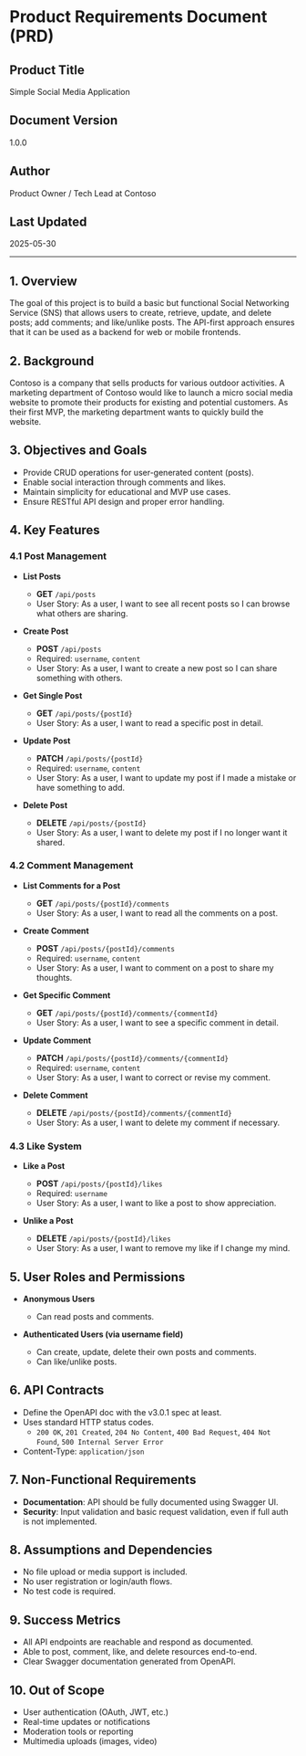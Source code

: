 # Product Requirements Document (PRD)

## Product Title

Simple Social Media Application

## Document Version

1.0.0

## Author

Product Owner / Tech Lead at Contoso

## Last Updated

2025-05-30

---

## 1. Overview

The goal of this project is to build a basic but functional Social Networking Service (SNS) that allows users to create, retrieve, update, and delete posts; add comments; and like/unlike posts. The API-first approach ensures that it can be used as a backend for web or mobile frontends.

## 2. Background

Contoso is a company that sells products for various outdoor activities. A marketing department of Contoso would like to launch a micro social media website to promote their products for existing and potential customers. As their first MVP, the marketing department wants to quickly build the website.

## 3. Objectives and Goals

* Provide CRUD operations for user-generated content (posts).
* Enable social interaction through comments and likes.
* Maintain simplicity for educational and MVP use cases.
* Ensure RESTful API design and proper error handling.

## 4. Key Features

### 4.1 Post Management

* **List Posts**

  * **GET** `/api/posts`
  * User Story: As a user, I want to see all recent posts so I can browse what others are sharing.

* **Create Post**

  * **POST** `/api/posts`
  * Required: `username`, `content`
  * User Story: As a user, I want to create a new post so I can share something with others.

* **Get Single Post**

  * **GET** `/api/posts/{postId}`
  * User Story: As a user, I want to read a specific post in detail.

* **Update Post**

  * **PATCH** `/api/posts/{postId}`
  * Required: `username`, `content`
  * User Story: As a user, I want to update my post if I made a mistake or have something to add.

* **Delete Post**

  * **DELETE** `/api/posts/{postId}`
  * User Story: As a user, I want to delete my post if I no longer want it shared.

### 4.2 Comment Management

* **List Comments for a Post**

  * **GET** `/api/posts/{postId}/comments`
  * User Story: As a user, I want to read all the comments on a post.

* **Create Comment**

  * **POST** `/api/posts/{postId}/comments`
  * Required: `username`, `content`
  * User Story: As a user, I want to comment on a post to share my thoughts.

* **Get Specific Comment**

  * **GET** `/api/posts/{postId}/comments/{commentId}`
  * User Story: As a user, I want to see a specific comment in detail.

* **Update Comment**

  * **PATCH** `/api/posts/{postId}/comments/{commentId}`
  * Required: `username`, `content`
  * User Story: As a user, I want to correct or revise my comment.

* **Delete Comment**

  * **DELETE** `/api/posts/{postId}/comments/{commentId}`
  * User Story: As a user, I want to delete my comment if necessary.

### 4.3 Like System

* **Like a Post**

  * **POST** `/api/posts/{postId}/likes`
  * Required: `username`
  * User Story: As a user, I want to like a post to show appreciation.

* **Unlike a Post**

  * **DELETE** `/api/posts/{postId}/likes`
  * User Story: As a user, I want to remove my like if I change my mind.

## 5. User Roles and Permissions

* **Anonymous Users**
  * Can read posts and comments.

* **Authenticated Users (via username field)**
  * Can create, update, delete their own posts and comments.
  * Can like/unlike posts.

## 6. API Contracts

* Define the OpenAPI doc with the v3.0.1 spec at least.
* Uses standard HTTP status codes.
  * `200 OK`, `201 Created`, `204 No Content`, `400 Bad Request`, `404 Not Found`, `500 Internal Server Error`
* Content-Type: `application/json`

## 7. Non-Functional Requirements

* **Documentation**: API should be fully documented using Swagger UI.
* **Security**: Input validation and basic request validation, even if full auth is not implemented.

## 8. Assumptions and Dependencies

* No file upload or media support is included.
* No user registration or login/auth flows.
* No test code is required.

## 9. Success Metrics

* All API endpoints are reachable and respond as documented.
* Able to post, comment, like, and delete resources end-to-end.
* Clear Swagger documentation generated from OpenAPI.

## 10. Out of Scope

* User authentication (OAuth, JWT, etc.)
* Real-time updates or notifications
* Moderation tools or reporting
* Multimedia uploads (images, video)
